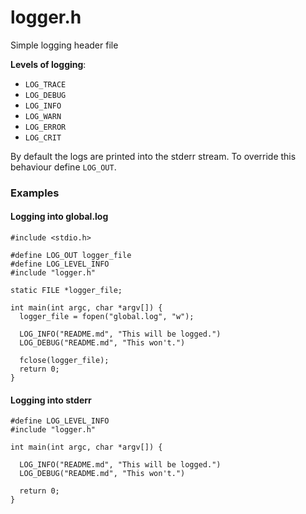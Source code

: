 # logger.h 
Simple logging header file 

**Levels of logging**:
- `LOG_TRACE`
- `LOG_DEBUG`
- `LOG_INFO`
- `LOG_WARN`
- `LOG_ERROR`
- `LOG_CRIT`

By default the logs are printed into the stderr stream. To override this 
behaviour define `LOG_OUT`.

### Examples

#### Logging into global.log
```
#include <stdio.h>

#define LOG_OUT logger_file
#define LOG_LEVEL_INFO
#include "logger.h"

static FILE *logger_file;

int main(int argc, char *argv[]) {
  logger_file = fopen("global.log", "w");

  LOG_INFO("README.md", "This will be logged.")
  LOG_DEBUG("README.md", "This won't.")

  fclose(logger_file);
  return 0;
}
```

#### Logging into stderr
```
#define LOG_LEVEL_INFO
#include "logger.h"

int main(int argc, char *argv[]) {

  LOG_INFO("README.md", "This will be logged.")
  LOG_DEBUG("README.md", "This won't.")

  return 0;
}
```

